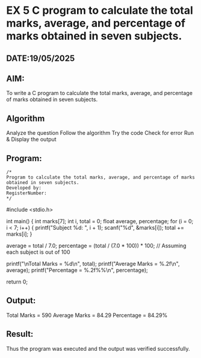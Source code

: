 # EX 5 C program to calculate the total marks, average, and percentage of marks obtained in seven subjects.
## DATE:19/05/2025
## AIM:
To write a C program to calculate the total marks, average, and percentage of marks obtained in seven subjects.

## Algorithm
Analyze the question
Follow the algorithm
Try the code
Check for error
Run & Display the output

## Program:
```
/*
Program to calculate the total marks, average, and percentage of marks obtained in seven subjects.
Developed by: 
RegisterNumber:  
*/
```
#include <stdio.h>

int main() { int marks[7]; int i, total = 0; float average, percentage; for (i = 0; i < 7; i++) { printf("Subject %d: ", i + 1); scanf("%d", &marks[i]); total += marks[i]; }

average = total / 7.0;
percentage = (total / (7.0 * 100)) * 100;  // Assuming each subject is out of 100

printf("\nTotal Marks = %d\n", total);
printf("Average Marks = %.2f\n", average);
printf("Percentage = %.2f%%\n", percentage);

return 0;

## Output:
Total Marks = 590 Average Marks = 84.29 Percentage = 84.29%


## Result:
Thus the program was executed and the output was verified successfully.
